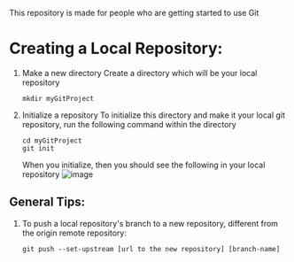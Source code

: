 This repository is made for people who are getting started to use Git

# Creating a Local Repository:
1) Make a new directory
   Create a directory which will be your local repository
   ```
   mkdir myGitProject
   ``` 
2) Initialize a repository
   To initialize this directory and make it your local git repository, run the following command within the directory
   ```
   cd myGitProject
   git init
   ```
   When you initialize, then you should see the following in your local repository
   ![image](https://github.com/user-attachments/assets/f2e5c26f-f4a3-4410-9e8a-99b81fa03e7e)

## General Tips:
1) To push a local repository's branch to a new repository, different from the origin remote repository:
   ```
   git push --set-upstream [url to the new repository] [branch-name]
   ```
